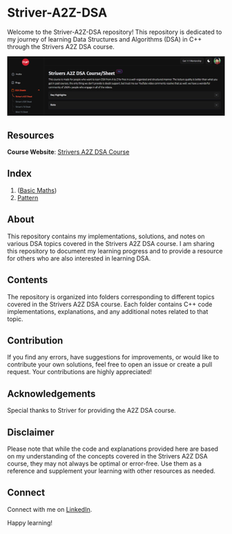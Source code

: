 # Striver-A2Z-DSA

Welcome to the Striver-A2Z-DSA repository! This repository is dedicated to my journey of learning Data Structures and Algorithms (DSA) in C++ through the Strivers A2Z DSA course.

<img src="Striver-A2Z-DSA.png" alt="Striver-A2Z-DSA">

## Resources

 **Course Website**: [Strivers A2Z DSA Course](https://takeuforward.org/strivers-a2z-dsa-course/strivers-a2z-dsa-course-sheet-2/)

 ## Index
 1. ([Basic Maths](https://github.com/paras-verma7454/Striver-A2Z-DSA/tree/6d58e5c5c31e2951d35ac1b1f1e55b4af3e40ac3/Basic%20Maths))
 2. [Pattern](Patterns)

## About

This repository contains my implementations, solutions, and notes on various DSA topics covered in the Strivers A2Z DSA course. I am sharing this repository to document my learning progress and to provide a resource for others who are also interested in learning DSA.

## Contents

The repository is organized into folders corresponding to different topics covered in the Strivers A2Z DSA course. Each folder contains C++ code implementations, explanations, and any additional notes related to that topic.

<!--
Here's a brief overview of the folders:

- `Arrays`: Implementations and solutions related to array data structure.
- `Linked Lists`: Implementations and solutions related to linked list data structure.
- `Stacks and Queues`: Implementations and solutions related to stack and queue data structures.
- `Trees`: Implementations and solutions related to tree data structure.
- `Graphs`: Implementations and solutions related to graph data structure.
- `Sorting and Searching`: Implementations and solutions related to sorting and searching algorithms.
- `Dynamic Programming`: Implementations and solutions related to dynamic programming problems.
-->

## Contribution

If you find any errors, have suggestions for improvements, or would like to contribute your own solutions, feel free to open an issue or create a pull request. Your contributions are highly appreciated!

## Acknowledgements

Special thanks to Striver for providing the A2Z DSA course.

## Disclaimer

Please note that while the code and explanations provided here are based on my understanding of the concepts covered in the Strivers A2Z DSA course, they may not always be optimal or error-free. Use them as a reference and supplement your learning with other resources as needed.

## Connect

 Connect with me on [LinkedIn](https://www.linkedin.com/in/paras-verma-b38bb1247/).

Happy learning!

